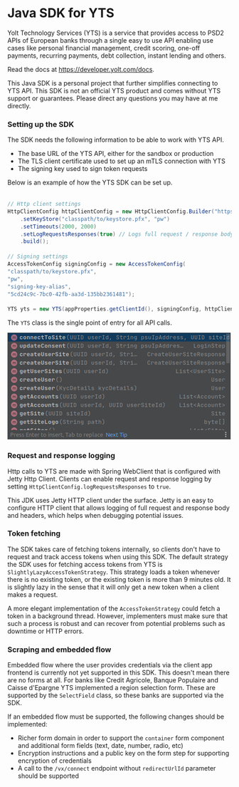 # Java SDK for YTS

Yolt Technology Services (YTS) is a service that provides access to PSD2 APIs of European banks through a single easy to use
API enabling use cases like personal financial management, credit scoring, one-off payments, recurring payments, 
debt collection, instant lending and others.

Read the docs at https://developer.yolt.com/docs. 

This Java SDK is a personal project that further simplifies connecting to YTS API. 
This SDK is not an official YTS product and comes without YTS support or guarantees. 
Please direct any questions you may have at me directly.

### Setting up the SDK
The SDK needs the following information to be able to work with YTS API.

- The base URL of the YTS API, either for the sandbox or production
- The TLS client certificate used to set up an mTLS connection with YTS
- The signing key used to sign token requests

Below is an example of how the YTS SDK can be set up.

```java

// Http client settings
HttpClientConfig httpClientConfig = new HttpClientConfig.Builder("https://api.sandbox.yolt.io")
    .setKeyStore("classpath/to/keystore.pfx", "pw")
    .setTimeouts(2000, 2000)
    .setLogRequestsResponses(true) // Logs full request / response body and headers
    .build();

// Signing settings
AccessTokenConfig signingConfig = new AccessTokenConfig(
"classpath/to/keystore.pfx",
"pw",
"signing-key-alias",
"5cd24c9c-7bc0-42fb-aa3d-135bb2361481");

YTS yts = new YTS(appProperties.getClientId(), signingConfig, httpClientConfig);

```
The `YTS` class is the single point of entry for all API calls. 

![YTS Methods](methods.png)


### Request and response logging
Http calls to YTS are made with Spring WebClient that is configured with Jetty Http Client.
Clients can enable request and response logging by setting `HttpClientConfig.logRequestsResponses` to `true`.

This JDK uses Jetty HTTP client under the surface. Jetty is an easy to configure HTTP client that allows logging of full
request and response body and headers, which helps when debugging potential issues.

### Token fetching
The SDK takes care of fetching tokens internally, so clients don't have to request and track access tokens when using 
this SDK. The default strategy the SDK uses for fetching access tokens from YTS is `SlightlyLazyAccessTokenStrategy`. 
This strategy loads a token whenever there is no existing token, or the existing token is more than 9 minutes old. 
It is slightly lazy in the sense that it will only get a new token when a client makes a request.

A more elegant implementation of the `AccessTokenStrategy` could fetch a token in a background thread. However, implementers
must make sure that such a process is robust and can recover from potential problems such as downtime or HTTP errors.

### Scraping and embedded flow
Embedded flow where the user provides credentials via the client app frontend is currently not yet supported in this SDK. 
This doesn't mean there are no forms at all. For banks like Credit Agricole, Banque Populaire and Caisse d'Epargne YTS 
implemented a region selection form. These are supported by the `SelectField` class, so these banks are supported
via the SDK.

If an embedded flow must be supported, the following changes should be implemented:
- Richer form domain in order to support the `container` form component and additional form fields (text, date, number, radio, etc)
- Encryption instructions and a public key on the form step for supporting encryption of credentials
- A call to the `/vx/connect` endpoint without `redirectUrlId` parameter should be supported






